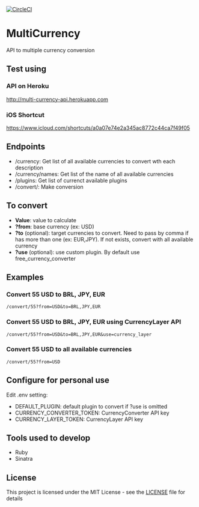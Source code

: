 [![CircleCI](https://circleci.com/gh/leakira/multi-currency-api.svg?style=svg&circle-token=5ab05979cf9f875f0533e9644ced0e39cfff490b)](https://circleci.com/gh/leakira/multi-currency-api)

# MultiCurrency
API to multiple currency conversion

## Test using
### API on Heroku
http://multi-currency-api.herokuapp.com

### iOS Shortcut
https://www.icloud.com/shortcuts/a0a07e74e2a345ac8772c44ca7f49f05

## Endpoints
- /currency: Get list of all available currencies to convert wth each description
- /currency/names: Get list of the name of all available currencies
- /plugins: Get list of currenct available plugins
- /convert/: Make conversion

## To convert
- **Value**: value to calculate
- **?from**: base currency (ex: USD)
- **?to** (optional): target currencies to convert. Need to pass by comma if has more than one (ex: EUR,JPY). If not exists, convert with all available currency
- **?use** (optional): use custom plugin. By default use free_currency_converter

## Examples
### Convert 55 USD to BRL, JPY, EUR
```
/convert/55?from=USD&to=BRL,JPY,EUR
```

### Convert 55 USD to BRL, JPY, EUR using CurrencyLayer API
```
/convert/55?from=USD&to=BRL,JPY,EUR&use=currency_layer
```

### Convert 55 USD to all available currencies
```
/convert/55?from=USD
```

## Configure for personal use
Edit .env setting:
- DEFAULT_PLUGIN: default plugin to convert if ?use is omitted
- CURRENCY_CONVERTER_TOKEN: CurrencyConverter API key
- CURRENCY_LAYER_TOKEN: CurrencyLayer API key

## Tools used to develop
- Ruby
- Sinatra

## License
This project is licensed under the MIT License - see the [LICENSE](LICENSE) file for details
